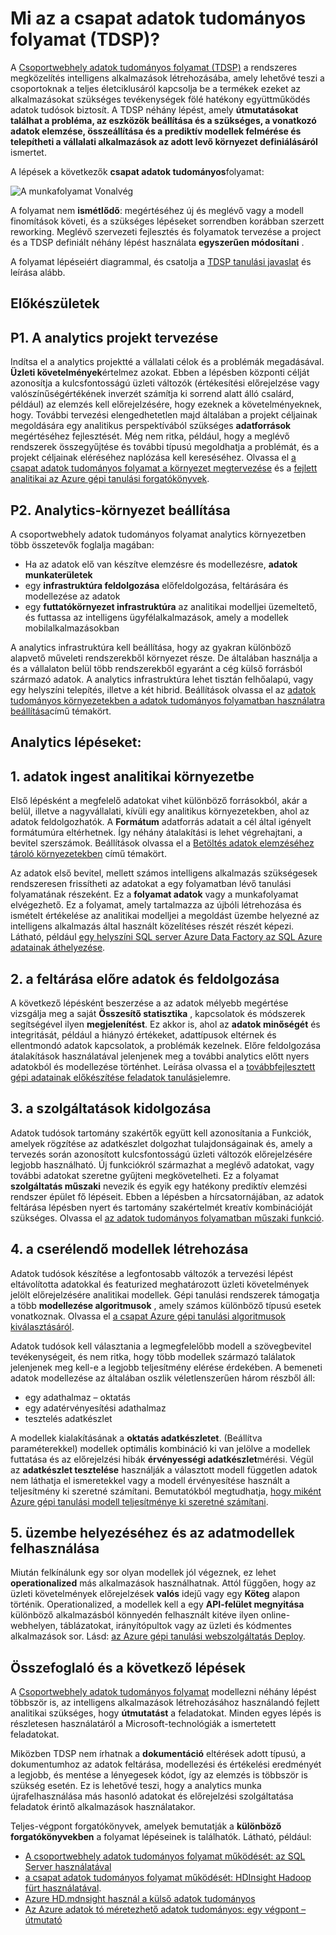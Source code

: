 <properties 
    pageTitle="Mi az csapat adatok tudományos folyamat?  | Microsoft Azure" 
    description="A csoportwebhely adatok tudományos folyamat rendszeres módszerrel, amely fejlett analitikai kihasználhatja az intelligens alkalmazások készítéséhez." 
    services="machine-learning" 
    documentationCenter="" 
    authors="bradsev"
    manager="jhubbard" 
    editor="cgronlun" />

<tags 
    ms.service="machine-learning" 
    ms.workload="data-services" 
    ms.tgt_pltfrm="na" 
    ms.devlang="na" 
    ms.topic="article" 
    ms.date="09/19/2016" 
    ms.author="bradsev" /> 


# <a name="what-is-the-team-data-science-process-tdsp"></a>Mi az a csapat adatok tudományos folyamat (TDSP)?

A [Csoportwebhely adatok tudományos folyamat (TDSP)](data-science-process-overview.md) a rendszeres megközelítés intelligens alkalmazások létrehozásába, amely lehetővé teszi a csoportoknak a teljes életciklusáról kapcsolja be a termékek ezeket az alkalmazásokat szükséges tevékenységek fölé hatékony együttműködés adatok tudósok biztosít. A TDSP néhány lépést, amely **útmutatásokat találhat a probléma, az eszközök beállítása és a szükséges, a vonatkozó adatok elemzése, összeállítása és a prediktív modellek felmérése és telepítheti a vállalati alkalmazások az adott levő környezet definiálásáról** ismertet. 

A lépések a következők **csapat adatok tudományos**folyamat:  

![A munkafolyamat Vonalvég](./media/machine-learning-data-science-the-cortana-analytics-process/CAP-workflow.png)

A folyamat nem **ismétlődő**: megértéséhez új és meglévő vagy a modell finomítások követi, és a szükséges lépéseket sorrendben korábban szerzett reworking. Meglévő szervezeti fejlesztés és folyamatok tervezése a project és a TDSP definiált néhány lépést használata **egyszerűen módosítani** . 

A folyamat lépéseiért diagrammal, és csatolja a [TDSP tanulási javaslat](https://azure.microsoft.com/documentation/learning-paths/cortana-analytics-process/) és leírása alább.  

## <a name="preparation-steps"></a>Előkészületek 

## <a name="p1-plan-the-analytics-project"></a>P1. A analytics projekt tervezése 

Indítsa el a analytics projektté a vállalati célok és a problémák megadásával. **Üzleti követelmények**értelmez azokat. Ebben a lépésben központi célját azonosítja a kulcsfontosságú üzleti változók (értékesítési előrejelzése vagy valószínűségértékének inverzét számítja ki sorrend alatt álló csalárd, például) az elemzés kell előrejelzésére, hogy ezeknek a követelményeknek, hogy. További tervezési elengedhetetlen majd általában a projekt céljainak megoldására egy analitikus perspektívából szükséges **adatforrások** megértéséhez fejlesztését. Még nem ritka, például, hogy a meglévő rendszerek összegyűjtése és további típusú megoldhatja a problémát, és a projekt céljainak eléréséhez naplózása kell kereséséhez. Olvassa el [a csapat adatok tudományos folyamat a környezet megtervezése](machine-learning-data-science-plan-your-environment.md) és a [fejlett analitikai az Azure gépi tanulási forgatókönyvek](machine-learning-data-science-plan-sample-scenarios.md).  

## <a name="p2-setup-analytics-environment"></a>P2. Analytics-környezet beállítása 

A csoportwebhely adatok tudományos folyamat analytics környezetben több összetevők foglalja magában: 

- Ha az adatok elő van készítve elemzésre és modellezésre, **adatok munkaterületek** 
- egy **infrastruktúra feldolgozása** előfeldolgozása, feltárására és modellezése az adatok
- egy **futtatókörnyezet infrastruktúra** az analitikai modelljei üzemeltető, és futtassa az intelligens ügyfélalkalmazások, amely a modellek mobilalkalmazásokban  

A analytics infrastruktúra kell beállítása, hogy az gyakran különböző alapvető műveleti rendszerekből környezet része. De általában használja a és a vállalaton belül több rendszerekből egyaránt a cég külső forrásból származó adatok. A analytics infrastruktúra lehet tisztán felhőalapú, vagy egy helyszíni telepítés, illetve a két hibrid. Beállítások olvassa el az [adatok tudományos környezetekben a adatok tudományos folyamatban használatra beállítása](machine-learning-data-science-environment-setup.md)című témakört.

## <a name="analytics-steps"></a>Analytics lépéseket:  

## <a name="1-ingest-data-into-the-analytical-environment"></a>1. adatok ingest analitikai környezetbe 

Első lépésként a megfelelő adatokat vihet különböző forrásokból, akár a belül, illetve a nagyvállalati, kívüli egy analitikus környezetekben, ahol az adatok feldolgozhatók. A **Formátum** adatforrás adatait a cél által igényelt formátumúra eltérhetnek. Így néhány átalakítási is lehet végrehajtani, a bevitel szerszámok. Beállítások olvassa el a [Betöltés adatok elemzéséhez tároló környezetekben](machine-learning-data-science-ingest-data.md) című témakört.

Az adatok első bevitel, mellett számos intelligens alkalmazás szükségesek rendszeresen frissítheti az adatokat a egy folyamatban lévő tanulási folyamatának részeként. Ez a **folyamat adatok** vagy a munkafolyamat elvégezhető. Ez a folyamat, amely tartalmazza az újbóli létrehozása és ismételt értékelése az analitikai modelljei a megoldást üzembe helyezné az intelligens alkalmazás által használt közelítéses részét részét képezi. Látható, például [egy helyszíni SQL server Azure Data Factory az SQL Azure adatainak áthelyezése](machine-learning-data-science-move-sql-azure-adf.md).


## <a name="2-explore-and-pre-process-data"></a>2. a feltárása előre adatok és feldolgozása 

A következő lépésként beszerzése a az adatok mélyebb megértése vizsgálja meg a saját **Összesítő statisztika** , kapcsolatok és módszerek segítségével ilyen **megjelenítést**. Ez akkor is, ahol az **adatok minőségét** és integritását, például a hiányzó értékeket, adattípusok eltérnek és ellentmondó adatok kapcsolatok, a problémák kezelnek. Előre feldolgozása átalakítások használatával jelenjenek meg a további analytics előtt nyers adatokból és modellezése történhet. Leírása olvassa el a [továbbfejlesztett gépi adatainak előkészítése feladatok tanulási](machine-learning-data-science-prepare-data.md)elemre.


## <a name="3-develop-features"></a>3. a szolgáltatások kidolgozása 

Adatok tudósok tartomány szakértők együtt kell azonosítania a Funkciók, amelyek rögzítése az adatkészlet dolgozhat tulajdonságainak és, amely a tervezés során azonosított kulcsfontosságú üzleti változók előrejelzésére legjobb használható. Új funkciókról származhat a meglévő adatokat, vagy további adatokat szeretne gyűjteni megkövetelheti. Ez a folyamat **szolgáltatás műszaki** nevezik és egyik egy hatékony prediktív elemzési rendszer épület fő lépéseit. Ebben a lépésben a hírcsatornájában, az adatok feltárása lépésben nyert és tartomány szakértelmét kreatív kombinációját szükséges. Olvassa el [az adatok tudományos folyamatban műszaki funkció](machine-learning-data-science-create-features.md).


## <a name="4-create-predictive-models"></a>4. a cserélendő modellek létrehozása 

Adatok tudósok készítése a legfontosabb változók a tervezési lépést eltávolította adatokkal és featurized meghatározott üzleti követelmények jelölt előrejelzésére analitikai modellek. Gépi tanulási rendszerek támogatja a több **modellezése algoritmusok** , amely számos különböző típusú esetek vonatkoznak. Olvassa el [a csapat Azure gépi tanulási algoritmusok kiválasztásáról](machine-learning-algorithm-choice.md).

Adatok tudósok kell választania a legmegfelelőbb modell a szövegbevitel tevékenységeit, és nem ritka, hogy több modellek származó találatok jelenjenek meg kell-e a legjobb teljesítmény elérése érdekében. A bemeneti adatok modellezése az általában oszlik véletlenszerűen három részből áll:

- egy adathalmaz – oktatás 
- egy adatérvényesítési adathalmaz 
- tesztelés adatkészlet 

A modellek kialakításának a **oktatás adatkészletet**. (Beállítva paraméterekkel) modellek optimális kombináció ki van jelölve a modellek futtatása és az előrejelzési hibák **érvényességi adatkészlet**mérési. Végül az **adatkészlet tesztelése** használják a választott modell független adatok nem láthatja el ismeretekkel vagy a modell érvényesítése használt a teljesítmény ki szeretné számítani.  Bemutatókból megtudhatja, [hogy miként Azure gépi tanulási modell teljesítménye ki szeretné számítani](machine-learning-evaluate-model-performance.md).


## <a name="5-deploy-and-consume-models"></a>5. üzembe helyezéséhez és az adatmodellek felhasználása 

Miután felkínálunk egy sor olyan modellek jól végeznek, ez lehet **operationalized** más alkalmazások használhatnak. Attól függően, hogy az üzleti követelmények előrejelzések **valós** idejű vagy egy **Köteg** alapon történik. Operationalized, a modellek kell a egy **API-felület megnyitása** különböző alkalmazásból könnyedén felhasznált kitéve ilyen online-webhelyen, táblázatokat, irányítópultok vagy az üzleti és kódmentes alkalmazások sor. Lásd: [az Azure gépi tanulási webszolgáltatás Deploy](machine-learning-publish-a-machine-learning-web-service.md).

## <a name="summary-and-next-steps"></a>Összefoglaló és a következő lépések

A [Csoportwebhely adatok tudományos folyamat](https://azure.microsoft.com/documentation/learning-paths/cortana-analytics-process/) modellezni néhány lépést többször is, az intelligens alkalmazások létrehozásához használandó fejlett analitikai szükséges, hogy **útmutatást** a feladatokat. Minden egyes lépés is részletesen használatáról a Microsoft-technológiák a ismertetett feladatokat. 

Miközben TDSP nem írhatnak a **dokumentáció** eltérések adott típusú, a dokumentumhoz az adatok feltárása, modellezési és értékelési eredményét a legjobb, és mentése a lényegesek kódot, így az elemzés is többször is szükség esetén. Ez is lehetővé teszi, hogy a analytics munka újrafelhasználása más hasonló adatokat és előrejelzési szolgáltatása feladatok érintő alkalmazások használatakor.

Teljes-végpont forgatókönyvek, amelyek bemutatják a **különböző forgatókönyvekben** a folyamat lépéseinek is találhatók. Látható, például:

- [A csoportwebhely adatok tudományos folyamat működését: az SQL Server használatával](machine-learning-data-science-process-sql-walkthrough.md)
- [a csapat adatok tudományos folyamat működését: HDInsight Hadoop fürt használatával](machine-learning-data-science-process-hive-walkthrough.md).
- [Azure HD.mdnsight használ a külső adatok tudományos](machine-learning-data-science-spark-overview.md)
- [Az Azure adatok tó méretezhető adatok tudományos: egy végpont – útmutató](machine-learning-data-science-process-data-lake-walkthrough.md)

 
